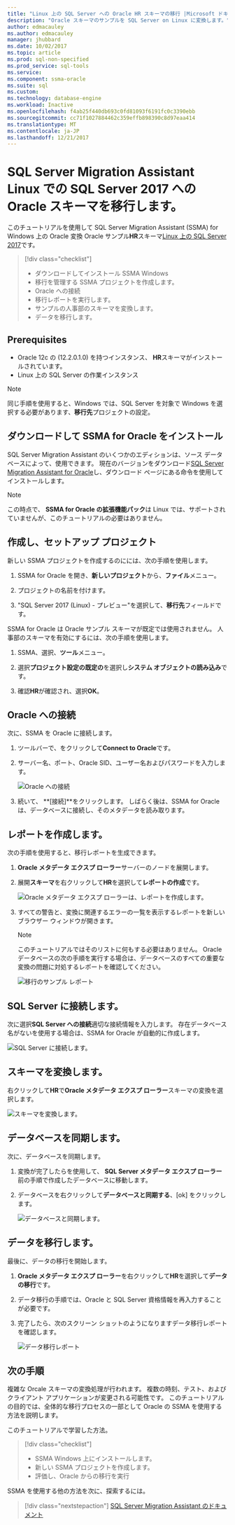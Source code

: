 ```yaml
---
title: "Linux 上の SQL Server への Oracle HR スキーマの移行 |Microsoft ドキュメント"
description: "Oracle スキーマのサンプルを SQL Server on Linux に変換します。"
author: edmacauley
ms.author: edmacauley
manager: jhubbard
ms.date: 10/02/2017
ms.topic: article
ms.prod: sql-non-specified
ms.prod_service: sql-tools
ms.service: 
ms.component: ssma-oracle
ms.suite: sql
ms.custom: 
ms.technology: database-engine
ms.workload: Inactive
ms.openlocfilehash: f4ab25f440db693c0fd81093f6191fc0c3390ebb
ms.sourcegitcommit: cc71f1027884462c359effb898390c8d97eaa414
ms.translationtype: MT
ms.contentlocale: ja-JP
ms.lasthandoff: 12/21/2017
---
```

# <a name="migrate-an-oracle-schema-to-sql-server-2017-on-linux-with-the-sql-server-migration-assistant"></a>SQL Server Migration Assistant Linux での SQL Server 2017 への Oracle スキーマを移行します。

このチュートリアルを使用して SQL Server Migration Assistant (SSMA) for Windows 上の Oracle 変換 Oracle サンプル**HR**スキーマ[Linux 上の SQL Server 2017](../../linux/sql-server-linux-overview.md)です。

> [!div class="checklist"]
> * ダウンロードしてインストール SSMA Windows
> * 移行を管理する SSMA プロジェクトを作成します。
> * Oracle への接続
> * 移行レポートを実行します。
> * サンプルの人事部のスキーマを変換します。
> * データを移行します。

## <a name="prerequisites"></a>Prerequisites

- Oracle 12c の (12.2.0.1.0) を持つインスタンス、 **HR**スキーマがインストールされています。
- Linux 上の SQL Server の作業インスタンス

> [!NOTE]
> 同じ手順を使用すると、Windows では、SQL Server を対象で Windows を選択する必要があります、**移行先**プロジェクトの設定。

## <a name="download-and-install-ssma-for-oracle"></a>ダウンロードして SSMA for Oracle をインストール

SQL Server Migration Assistant のいくつかのエディションは、ソース データベースによって、使用できます。  現在のバージョンをダウンロード[SQL Server Migration Assistant for Oracle](http://aka.ms/ssmafororacle)し、ダウンロード ページにある命令を使用してインストールします。

> [!NOTE]
> この時点で、 **SSMA for Oracle の拡張機能パック**は Linux では、サポートされていませんが、このチュートリアルの必要はありません。

## <a name="create-and-set-up-project"></a>作成し、セットアップ プロジェクト

新しい SSMA プロジェクトを作成するのにには、次の手順を使用します。

1. SSMA for Oracle を開き、**新しいプロジェクト**から、**ファイル**メニュー。

1. プロジェクトの名前を付けます。

1. "SQL Server 2017 (Linux) - プレビュー"を選択して、**移行先**フィールドです。

SSMA for Oracle は Oracle サンプル スキーマが既定では使用されません。 人事部のスキーマを有効にするには、次の手順を使用します。

1. SSMA、選択、**ツール**メニュー。

1. 選択**プロジェクト設定の既定の**を選択し**システム オブジェクトの読み込み**です。

1. 確認**HR**が確認され、選択**OK**。

## <a name="connect-to-oracle"></a>Oracle への接続

次に、SSMA を Oracle に接続します。

1. ツールバーで、をクリックして**Connect to Oracle**です。

1. サーバー名、ポート、Oracle SID、ユーザー名およびパスワードを入力します。

   ![Oracle への接続](./media/sql-server-linux-convert-from-oracle/ConnectToOracle.png)

1. 続いて、 **[接続]**をクリックします。 しばらく後は、SSMA for Oracle は、データベースに接続し、そのメタデータを読み取ります。

## <a name="create-a-report"></a>レポートを作成します。

次の手順を使用すると、移行レポートを生成できます。

1. **Oracle メタデータ エクスプ ローラー**サーバーのノードを展開します。

1. 展開**スキーマ**を右クリックして**HR**を選択して**レポートの作成**です。

   ![Oracle メタデータ エクスプ ローラーは、レポートを作成します。](./media/sql-server-linux-convert-from-oracle/CreateReport.png)

1. すべての警告と、変換に関連するエラーの一覧を表示するレポートを新しいブラウザー ウィンドウが開きます。

   > [!NOTE]
   > このチュートリアルではそのリストに何もする必要はありません。 Oracle データベースの次の手順を実行する場合は、データベースのすべての重要な変換の問題に対処するレポートを確認してください。

   ![移行のサンプル レポート](./media/sql-server-linux-convert-from-oracle/SSMAReport.png)

## <a name="connect-to-sql-server"></a>SQL Server に接続します。

次に選択**SQL Server への接続**適切な接続情報を入力します。  存在データベース名がないを使用する場合は、SSMA for Oracle が自動的に作成します。

![SQL Server に接続します。](./media/sql-server-linux-convert-from-oracle/ConnectToSQLServer.png)

## <a name="convert-schema"></a>スキーマを変換します。

右クリックして**HR**で**Oracle メタデータ エクスプ ローラー**スキーマの変換を選択します。

![スキーマを変換します。](./media/sql-server-linux-convert-from-oracle/ConvertSchema.png)

## <a name="synchronize-database"></a>データベースを同期します。

次に、データベースを同期します。

1. 変換が完了したらを使用して、 **SQL Server メタデータ エクスプ ローラー**前の手順で作成したデータベースに移動します。

1. データベースを右クリックして**データベースと同期する**、[ok] をクリックします。

   ![データベースと同期します。](./media/sql-server-linux-convert-from-oracle/SynchronizeWithDatabase.png)

## <a name="migrate-data"></a>データを移行します。

最後に、データの移行を開始します。

1. **Oracle メタデータ エクスプ ローラー**を右クリックして**HR**を選択して**データの移行**です。

1. データ移行の手順では、Oracle と SQL Server 資格情報を再入力することが必要です。

1. 完了したら、次のスクリーン ショットのようになりますデータ移行レポートを確認します。

   ![データ移行レポート](./media/sql-server-linux-convert-from-oracle/DataMigrationReport.png)

## <a name="next-steps"></a>次の手順

複雑な Orcale スキーマの変換処理が行われます。 複数の時刻、テスト、およびクライアント アプリケーションが変更される可能性です。 このチュートリアルの目的では、全体的な移行プロセスの一部として Oracle の SSMA を使用する方法を説明します。

このチュートリアルで学習した方法。
> [!div class="checklist"]
> * SSMA Windows 上にインストールします。
> * 新しい SSMA プロジェクトを作成します。
> * 評価し、Oracle からの移行を実行

SSMA を使用する他の方法を次に、探索するには。

> [!div class="nextstepaction"]
>[SQL Server Migration Assistant のドキュメント](../sql-server-migration-assistant.md)
